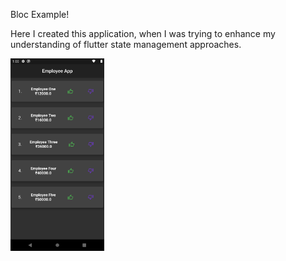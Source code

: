 Bloc Example!

Here I created this application, when I was trying to enhance my understanding of flutter state management approaches.

<img src="1.png" width="150" >
